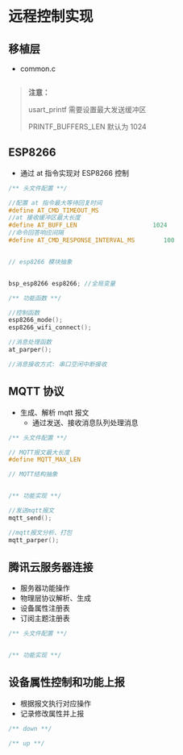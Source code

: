 # 远程控制实现

## 移植层

- common.c

```c

```

> **注意：**
>
> usart_printf 需要设置最大发送缓冲区
> 
> PRINTF_BUFFERS_LEN 默认为 1024

## ESP8266

- 通过 at 指令实现对 ESP8266 控制

```c
/** 头文件配置 **/

//配置 at 指令最大等待回复时间
#define AT_CMD_TIMEOUT_MS
//at 接收缓冲区最大长度
#define AT_BUFF_LEN                     1024
//命令回答响应间隔
#define AT_CMD_RESPONSE_INTERVAL_MS        100


// esp8266 模块抽象


bsp_esp8266 esp8266; //全局变量

/** 功能函数 **/

//控制函数
esp8266_mode();
esp8266_wifi_connect();

//消息处理函数
at_parper();

//消息接收方式: 串口空闲中断接收
```

## MQTT 协议

- 生成、解析 mqtt 报文
  - 通过发送、接收消息队列处理消息

```c
/** 头文件配置 **/

// MQTT报文最大长度
#define MQTT_MAX_LEN

// MQTT结构抽象


/** 功能实现 **/

//发送mqtt报文
mqtt_send();

//mqtt报文分析、打包
mqtt_parper();
```

## 腾讯云服务器连接

- 服务器功能操作
- 物理层协议解析、生成
- 设备属性注册表
- 订阅主题注册表

```c
/** 头文件配置 **/


/** 功能实现 **/

```

## 设备属性控制和功能上报

- 根据报文执行对应操作
- 记录修改属性并上报

```c
/** down **/

/** up **/
```
